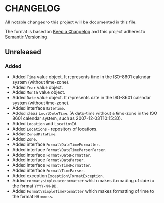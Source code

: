 # CHANGELOG
All notable changes to this project will be documented in this file.

The format is based on [Keep a Changelog](http://keepachangelog.com/) 
and this project adheres to [Semantic Versioning](http://semver.org/).


## Unreleased
### Added
- Added `Time` value object. It represents time in the ISO-8601 calendar
  system (without time-zone).
- Added `Year` value object.
- Added `Month` value object.
- Added `Date` value object. It represents date in the ISO-8601 calendar
  system (without time-zone).
- Added interface `DateTime`.
- Added class `LocalDateTime`. (A date-time without a time-zone in the
  ISO-8601 calendar system, such as 2007-12-03T10:15:30).
- Added `Location` and `LocationId`.
- Added `Locations` - repository of locations.
- Added `ZonedDateTime`.
- Added `Zone`.
- Added interface `Format\DateTimeFormatter`.
- Added interface `Format\DateTimeParserParser`.
- Added interface `Format\DateFormatter`.
- Added interface `Format\DateParser`.
- Added interface `Format\TimeFormatter`.
- Added interface `Format\TimeParser`.
- Added exception `Exception\FormatException`.
- Added `Format\SimpleDateFormatter` which makes formatting of date to the format `YYYY-MM-DD`.
- Added `Format\SimpleTimeFormatter` which makes formatting of time to the format `HH:mm:ss`.
